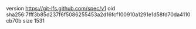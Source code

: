 version https://git-lfs.github.com/spec/v1
oid sha256:7fff3b85d237f6f5086255453a2d16fcf100910a1291e1d58fd70da4110cb70b
size 1531
